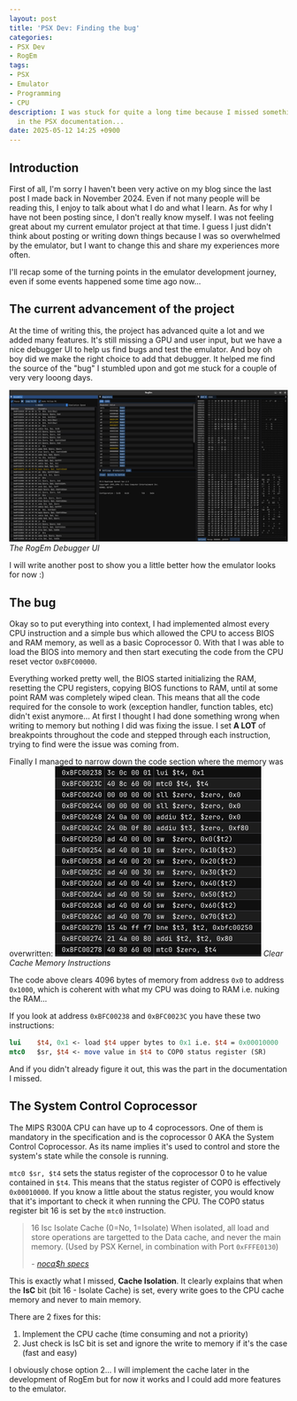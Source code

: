 ```yaml
---
layout: post
title: 'PSX Dev: Finding the bug'
categories:
- PSX Dev
- RogEm
tags:
- PSX
- Emulator
- Programming
- CPU
description: I was stuck for quite a long time because I missed something VERY important
  in the PSX documentation...
date: 2025-05-12 14:25 +0900
---
```

## Introduction
First of all, I'm sorry I haven't been very active on my blog since the last post I made back in November 2024. Even if not many people will be reading this, I enjoy to talk about what I do and what I learn. As for why I have not been posting since, I don't really know myself. I was not feeling great about my current emulator project at that time. I guess I just didn't think about posting or writing down things because I was so overwhelmed by the emulator, but I want to change this and share my experiences more often.

I'll recap some of the turning points in the emulator development journey, even if some events happened some time ago now...

## The current advancement of the project
At the time of writing this, the project has advanced quite a lot and we added many features. It's still missing a GPU and user input, but we have a nice debugger UI to help us find bugs and test the emulator. And boy oh boy did we make the right choice to add that debugger. It helped me find the source of the "bug" I stumbled upon and got me stuck for a couple of very very looong days.

![RogEm Debugger UI](assets/img/posts/Rogem_Debugger_v0.3.0.png)
_The RogEm Debugger UI_

I will write another post to show you a little better how the emulator looks for now :)

## The bug
Okay so to put everything into context, I had implemented almost every CPU instruction and a simple bus which allowed the CPU to access BIOS and RAM memory, as well as a basic Coprocessor 0. With that I was able to load the BIOS into memory and then start executing the code from the CPU reset vector `OxBFC00000`.

Everything worked pretty well, the BIOS started initializing the RAM, resetting the CPU registers, copying BIOS functions to RAM, until at some point RAM was completely wiped clean. This means that all the code required for the console to work (exception handler, function tables, etc) didn't exist anymore...
At first I thought I had done something wrong when writing to memory but nothing I did was fixing the issue. I set **A LOT** of breakpoints throughout the code and stepped through each instruction, trying to find were the issue was coming from.

Finally I managed to narrow down the code section where the memory was overwritten:
![Clear Cache Memory Code](assets/img/posts/memory_cache_isolation.png)
_Clear Cache Memory Instructions_

The code above clears 4096 bytes of memory from address `0x0` to address `0x1000`, which is coherent with what my CPU was doing to RAM i.e. nuking the RAM...

If you look at address `0xBFC00238` and `0xBFC0023C` you have these two instructions:
```mips
lui    $t4, 0x1 <- load $t4 upper bytes to 0x1 i.e. $t4 = 0x00010000
mtc0   $sr, $t4 <- move value in $t4 to COP0 status register (SR)
```

And if you didn't already figure it out, this was the part in the documentation I missed.

## The System Control Coprocessor
The MIPS R300A CPU can have up to 4 coprocessors. One of them is mandatory in the specification and is the coprocessor 0 AKA the System Control Coprocessor. As its name implies it's used to control and store the system's state while the console is running.

`mtc0 $sr, $t4` sets the status register of the coprocessor 0 to he value contained in `$t4`. This means that the status register of COP0 is effectively `0x00010000`. If you know a little about the status register, you would know that it's important to check it when running the CPU.
The COP0 status register bit 16 is set by the `mtc0` instruction.

> 16 Isc Isolate Cache (0=No, 1=Isolate) When isolated, all load and store operations are targetted to the Data cache, and never the main memory. (Used by PSX Kernel, in combination with Port `0xFFFE0130`)
>
> *- [noca$h specs](https://psx-spx.consoledev.net/cpuspecifications/)*

This is exactly what I missed, **Cache Isolation**.
It clearly explains that when the **IsC** bit (bit 16 - Isolate Cache) is set, every write goes to the CPU cache memory and never to main memory.

There are 2 fixes for this:
1. Implement the CPU cache (time consuming and not a priority)
2. Just check is IsC bit is set and ignore the write to memory if it's the case (fast and easy)

I obviously chose option 2...
I will implement the cache later in the development of RogEm but for now it works and I could add more features to the emulator.

